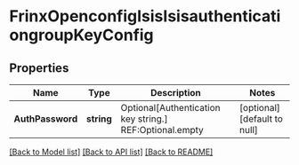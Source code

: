 # FrinxOpenconfigIsisIsisauthenticationgroupKeyConfig

## Properties
Name | Type | Description | Notes
------------ | ------------- | ------------- | -------------
**AuthPassword** | **string** | Optional[Authentication key string.] REF:Optional.empty | [optional] [default to null]

[[Back to Model list]](../README.md#documentation-for-models) [[Back to API list]](../README.md#documentation-for-api-endpoints) [[Back to README]](../README.md)


